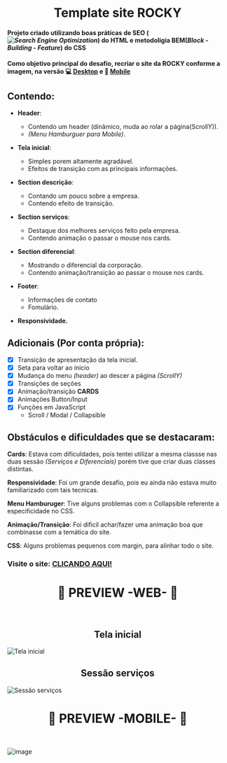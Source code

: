 <h1 align="center"> Template site ROCKY</h1>

#### Projeto criado utilizando boas práticas de SEO (_![Search Engine Optimization](https://css-tricks.com/bem-101/)_) do HTML e metodoligia **BEM(_Block - Building - Feature_) do CSS**
#### Como objetivo principal do desafio, recriar o site da **ROCKY** conforme a imagem, na versão 💻 [Desktop](https://xd.adobe.com/view/353c26e5-a732-4006-9baa-3d162bcf519a-606f/?fullscreen) e 📱 [Mobile](https://xd.adobe.com/view/92a21cf8-858d-441c-bbfc-278714787c57-c7f1/?fullscreen)


## Contendo: 
 - **Header**:
    - Contendo um header (dinâmico, muda ao rolar a página(ScrollY)).
    - _(Menu Hamburguer para Mobile)_.
    
 - **Tela inicial**:
    - Simples porem altamente agradável.
    - Efeitos de transição com as principais informações.
    
 - **Section descrição**:
    - Contando um pouco sobre a empresa.
    - Contendo efeito de transição.
    
 - **Section serviços**:
    - Destaque dos melhores serviços feito pela empresa.
    - Contendo animação o passar o mouse nos cards.
    
 - **Section diferencial**:
    - Mostrando o diferencial da corporação.
    - Contendo animação/transição ao passar o mouse nos cards.
    
 - **Footer**:
     - Informações de contato
     - Fomulário. 
   
  - **Responsividade.**

## Adicionais (Por conta própria): 
  - [x] Transição de apresentação da tela inicial.
  - [x] Seta para voltar ao ínicio
  - [x] Mudança do menu _(header)_ ao descer a página _(ScrollY)_
  - [X] Transições de seções 
  - [X] Animação/transição **CARDS** 
  - [X] Animações Button/Input
  - [X] Funções em JavaScript
    - Scroll / Modal / Collapsible

## Obstáculos e dificuldades que se destacaram:
**Cards**: 
 Estava com dificuldades, pois tentei utilizar a mesma classse nas duas sessão _(Serviços e Diferenciais)_ porém tive que criar duas classes distintas.

**Responsividade**:
 Foi um grande desafio, pois eu ainda não estava muito familiarizado com tais tecnicas.
 
**Menu Hamburuger**: 
 Tive alguns problemas com o Collapsible referente a especificidade no CSS.
 
 **Animação/Transição**:
  Foi dificil achar/fazer uma animação boa que combinasse com a temática do site.
 
 **CSS**:
  Alguns problemas pequenos com margin, para alinhar todo o site.

### Visite o site: [CLICANDO AQUI!](https://project-rocky.netlify.app/)

<h1 align='center'>📌 PREVIEW -WEB- 📌</h1> </br>

<h2 align='center'>Tela inicial</h2>

![Tela inicial](https://user-images.githubusercontent.com/69824782/111724384-e6b8f700-8843-11eb-8782-afb116c03635.png)

<h2 align='center'>Sessão serviços</h2>

![Sessão serviços](https://user-images.githubusercontent.com/69824782/112097438-cad48e80-8b7e-11eb-96fc-858f02dffb4a.png)

<h1 align='center'>📌 PREVIEW -MOBILE- 📌</h1> </br>

![image](https://user-images.githubusercontent.com/69824782/112384507-46445600-8ccd-11eb-8044-9a2237243a52.png)
